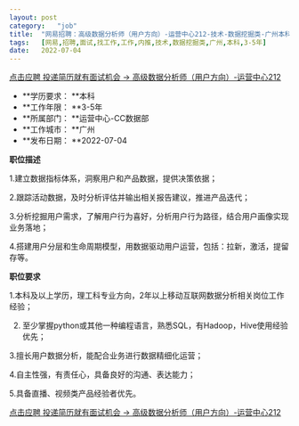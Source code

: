 ```yaml
---
layout:	post
category:	"job"
title:	"网易招聘：高级数据分析师（用户方向）-运营中心212-技术-数据挖掘类-广州本科3-5年"
tags:	[网易,招聘,面试,找工作,工作,内推,技术,数据挖掘类,广州,本科,3-5年]
date:	2022-07-04
---
```


[点击应聘 投递简历就有面试机会 ->  高级数据分析师（用户方向）-运营中心212](http://mobile.bole.netease.com/bole/boleDetail?id=28556&employeeId=346f03c3cda5f04c&key=all)



- **学历要求： **本科
- **工作年限： **3-5年
- **所属部门： **运营中心-CC数据部
- **工作城市： **广州
- **发布日期： **2022-07-04



**职位描述**

1.建立数据指标体系，洞察用户和产品数据，提供决策依据；

2.跟踪活动数据，及时分析评估并输出相关报告建议，推进产品迭代；

3.分析挖掘用户需求，了解用户行为喜好，分析用户行为路径，结合用户画像实现业务落地；

4.搭建用户分层和生命周期模型，用数据驱动用户运营，包括：拉新，激活，提留存等。



**职位要求**

1.本科及以上学历，理工科专业方向，2年以上移动互联网数据分析相关岗位工作经验；

2. 至少掌握python或其他一种编程语言，熟悉SQL，有Hadoop，Hive使用经验优先；

3.擅长用户数据分析，能配合业务进行数据精细化运营；

4.自主性强，有责任心，具备良好的沟通、表达能力；

5.具备直播、视频类产品经验者优先。



[点击应聘 投递简历就有面试机会 ->  高级数据分析师（用户方向）-运营中心212](http://mobile.bole.netease.com/bole/boleDetail?id=28556&employeeId=346f03c3cda5f04c&key=all)